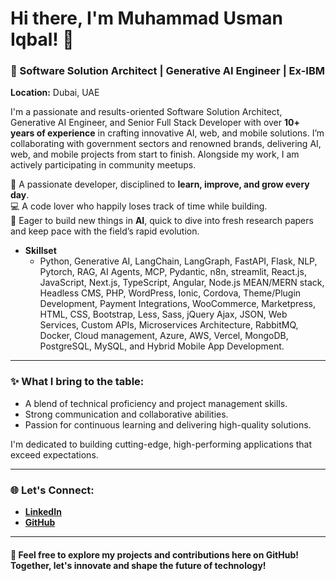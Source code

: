 # Hi there, I'm Muhammad Usman Iqbal! 👋

### 🌟 Software Solution Architect | Generative AI Engineer | Ex-IBM

**Location:** Dubai, UAE  

I'm a passionate and results-oriented Software Solution Architect, Generative AI Engineer, and Senior Full Stack Developer with over **10+ years of experience** in crafting innovative AI, web, and mobile solutions. I’m collaborating with government sectors and renowned brands, delivering AI, web, and mobile projects from start to finish. Alongside my work, I am actively participating in community meetups. 

🌱 A passionate developer, disciplined to **learn, improve, and grow every day**.  
💻 A code lover who happily loses track of time while building.  
🚀 Eager to build new things in **AI**, quick to dive into fresh research papers and keep pace with the field’s rapid evolution.



- **Skillset**
  - Python, Generative AI, LangChain, LangGraph, FastAPI, Flask, NLP, Pytorch, RAG, AI Agents, MCP, Pydantic, n8n, streamlit, React.js, JavaScript, Next.js, TypeScript, Angular, Node.js MEAN/MERN stack, Headless CMS, PHP, WordPress, Ionic, Cordova, Theme/Plugin Development, Payment Integrations, WooCommerce, Marketpress, HTML, CSS, Bootstrap, Less, Sass, jQuery Ajax, JSON, Web Services, Custom APIs, Microservices Architecture, RabbitMQ, Docker, Cloud management, Azure, AWS, Vercel, MongoDB, PostgreSQL, MySQL, and Hybrid Mobile App Development.
 



---

### ✨ What I bring to the table:
- A blend of technical proficiency and project management skills.
- Strong communication and collaborative abilities.
- Passion for continuous learning and delivering high-quality solutions.

I'm dedicated to building cutting-edge, high-performing applications that exceed expectations. 

---

### 🌐 Let's Connect:
- **[LinkedIn](https://linkedin.com/in/usmaniqbalse)**
- **[GitHub](https://github.com/usmaniqbalse)**

---

#### 🚀 Feel free to explore my projects and contributions here on GitHub! Together, let's innovate and shape the future of technology!
